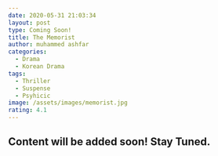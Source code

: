 ```yaml
---
date: 2020-05-31 21:03:34
layout: post
type: Coming Soon!
title: The Memorist
author: muhammed ashfar
categories:
  - Drama
  - Korean Drama
tags:
  - Thriller
  - Suspense
  - Psyhicic
image: /assets/images/memorist.jpg
rating: 4.1
---
```

## Content will be added soon! Stay Tuned.